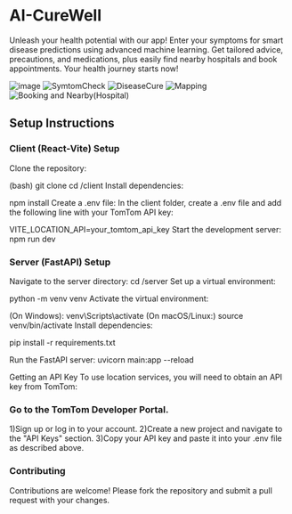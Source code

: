 # AI-CureWell
Unleash your health potential with our app! Enter your symptoms for smart disease predictions using advanced machine learning. Get tailored advice, precautions, and medications, plus easily find nearby hospitals and book appointments. Your health journey starts now!

![image](https://github.com/user-attachments/assets/b827cb3a-0093-4f8e-9f1f-b3841c142a14)
![SymtomCheck](https://github.com/user-attachments/assets/ac9038d9-3489-4e16-b56e-fdc3ee82acc6)
![DiseaseCure](https://github.com/user-attachments/assets/eafa78ff-83f0-4a5c-b5da-066b89158135)
![Mapping](https://github.com/user-attachments/assets/fab333ae-516a-4cfc-8051-3f5ea5d81e19)
![Booking and Nearby(Hospital)](https://github.com/user-attachments/assets/f9b1873e-7c59-4606-99ce-a273b553e222)


##  Setup Instructions
###  Client (React-Vite) Setup
Clone the repository:

  (bash)
  git clone <repository-url>
  cd <repository-name>/client
  Install dependencies:


  npm install
  Create a .env file: In the client folder, create a .env file and add the following line with your TomTom API key:


  VITE_LOCATION_API=your_tomtom_api_key
  Start the development server:
  npm run dev
  
### Server (FastAPI) Setup
  Navigate to the server directory:
  cd <repository-name>/server
  Set up a virtual environment:


  python -m venv venv
  Activate the virtual environment:

(On Windows):
  venv\Scripts\activate
(On macOS/Linux:)
  source venv/bin/activate
Install dependencies:

  pip install -r requirements.txt
  
Run the FastAPI server:
  uvicorn main:app --reload
  
Getting an API Key
  To use location services, you will need to obtain an API key from TomTom:

###  Go to the TomTom Developer Portal.
1)Sign up or log in to your account.
2)Create a new project and navigate to the "API Keys" section.
3)Copy your API key and paste it into your .env file as described above.

###  Contributing
Contributions are welcome! Please fork the repository and submit a pull request with your changes.
